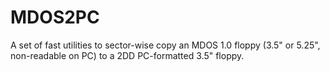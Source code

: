 # MDOS2PC
A set of fast utilities to sector-wise copy an MDOS 1.0 floppy (3.5" or 5.25", non-readable on PC) to a 2DD PC-formatted 3.5" floppy.
